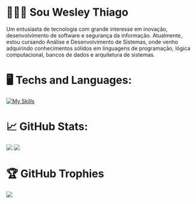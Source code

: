 # 🧑🏽‍💻 Sou Wesley Thiago
Um entusiasta de tecnologia com grande interesse em inovação, desenvolvimento de software e segurança da informação. Atualmente, estou cursando Análise e Desenvolvimento de Sistemas, onde venho adquirindo conhecimentos sólidos em linguagens de programação, lógica computacional, bancos de dados e arquitetura de sistemas.

# 🖥️ Techs and Languages:
[![My Skills](https://skillicons.dev/icons?i=js,html,css,c,js,react,java,mysql,github,git,vite,vim,linux,ubuntu,vscode)](https://skillicons.dev)

# 📈 GitHub Stats:
![](https://github-readme-stats.vercel.app/api?username=Wesley0071&theme=dark&include_all_commits=true&count_private=true)
![](https://github-readme-stats.vercel.app/api/top-langs/?username=Wesley0071&theme=dark&hide_border=false&include_all_commits=true&count_private=true&layout=compact)

# 🏆 GitHub Trophies
![](https://github-profile-trophy.vercel.app/?username=Wesley0071&theme=radical&no-frame=false&no-bg=false&margin-w=4)
<!--
**Wesley0071/Wesley0071** is a ✨ _special_ ✨ repository because its `README.md` (this file) appears on your GitHub profile.

Here are some ideas to get you started:

- 🔭 I’m currently working on ...
- 🌱 I’m currently learning ...
- 👯 I’m looking to collaborate on ...
- 🤔 I’m looking for help with ...
- 💬 Ask me about ...
- 📫 How to reach me: ...
- 😄 Pronouns: ...
- ⚡ Fun fact: ...
-->
